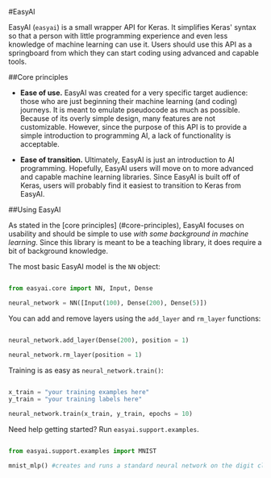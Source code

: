 
#EasyAI

EasyAI (`easyai`) is a small wrapper API for Keras. It simplifies Keras' syntax so that a person with little 
programming experience and even less knowledge of machine learning can use it. Users should use this API as a 
springboard from which they can start coding using advanced and capable tools.

##Core principles

* **Ease of use.** EasyAI was created for a very specific target audience: those who are just beginning their 
machine learning (and coding) journeys. It is meant to emulate pseudocode as much as possible. 
Because of its overly simple design, many features are not customizable. However, since the purpose of this API is to 
provide a simple introduction to programming AI, a lack of functionality is acceptable.

* **Ease of transition.** Ultimately, EasyAI is just an introduction to AI programming. Hopefully, EasyAI users 
will move on to more advanced and capable machine learning libraries. Since EasyAI is built off of Keras, users will
probably find it easiest to transition to Keras from EasyAI.

##Using EasyAI

As stated in the [core principles] (#core-principles), EasyAI focuses on usability and should be simple to use
_with some background in machine learning_. Since this library is meant to be a teaching library, it does require
a bit of background knowledge.

The most basic EasyAI model is the `NN` object:

```python

from easyai.core import NN, Input, Dense

neural_network = NN([Input(100), Dense(200), Dense(5)])

```

You can add and remove layers using the `add_layer` and `rm_layer` functions:

```python

neural_network.add_layer(Dense(200), position = 1)

neural_network.rm_layer(position = 1)

```

Training is as easy as `neural_network.train()`:

```python

x_train = "your training examples here"
y_train = "your training labels here"

neural_network.train(x_train, y_train, epochs = 10)


```

Need help getting started? Run `easyai.support.examples`.

```python

from easyai.support.examples import MNIST

mnist_mlp() #creates and runs a standard neural network on the digit classifying dataset, MNIST

```